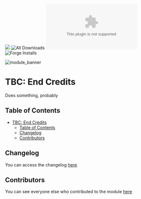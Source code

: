 ![](https://img.shields.io/badge/Foundry-v12-informational)
![All Downloads](https://img.shields.io/github/downloads/chasarooniz/tbc-end-credits/total?color=5e0000&label=All%20Downloads)
![Latest Release Download Count](https://img.shields.io/github/downloads/chasarooniz/tbc-end-credits/latest/module.zip)
![Forge Installs](https://img.shields.io/badge/dynamic/json?label=Forge%20Installs&query=package.installs&suffix=%25&url=https%3A%2F%2Fforge-vtt.com%2Fapi%2Fbazaar%2Fpackage%2F<your-module-name>&colorB=4aa94a)

![module_banner](https://github.com/ChasarooniZ/pf2e-usage-updater/assets/79132112/3b2a4f8c-7ba1-4647-b073-d8ecac9d93a6)
# TBC: End Credits

Does something, probably

## Table of Contents
- [TBC: End Credits](#tbc-end-credits)
  - [Table of Contents](#table-of-contents)
  - [Changelog](#changelog)
  - [Contributors](#contributors)

## Changelog
You can access the changelog [here](/CHANGELOG.md).
## Contributors
You can see everyone else who contributed to the module [here](CONTRIBUTORS.md)
